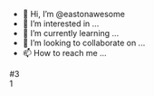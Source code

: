 - 👋 Hi, I’m @eastonawesome
- 👀 I’m interested in ...
- 🌱 I’m currently learning ...
- 💞️ I’m looking to collaborate on ...
- 📫 How to reach me ...

<!---
eastonawesome/eastonawesome is a ✨ special ✨ repository because its `README.md` (this file) appears on your GitHub profile.
You can click the Preview link to take a look at your changes.
--->
#3\
1
